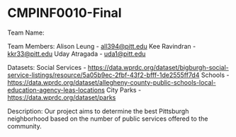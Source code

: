 # CMPINF0010-Final

Team Name:

Team Members: 
Alison Leung - all394@pitt.edu
Kee Ravindran - kkr33@pitt.edu
Uday Atragada - uda1@pitt.edu

Datasets:
Social Services - https://data.wprdc.org/dataset/bigburgh-social-service-listings/resource/5a05b9ec-2fbf-43f2-bfff-1de2555ff7d4
Schools - https://data.wprdc.org/dataset/allegheny-county-public-schools-local-education-agency-leas-locations
City Parks - https://data.wprdc.org/dataset/parks


Description:
Our project aims to determine the best Pittsburgh neighborhood based on the number of public services offered to the community.

